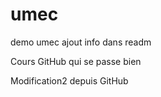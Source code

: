 # umec
demo umec
ajout info dans readm

Cours GitHub qui se passe bien

Modification2 depuis GitHub
